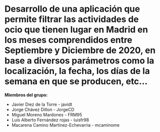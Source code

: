 Desarrollo de una aplicación que permite filtrar las actividades de ocio que tienen lugar en Madrid en los meses comprendidos entre Septiembre y Diciembre de 2020, en base a diversos parámetros como la localización, la fecha, los días de la semana en que se producen, etc...
================

**Miembros del grupo:** 

* Javier Diez de la Torre - javidt
* Jorge Chávez Dillon - JorgeCD
* Miguel Moreno Mardones - FRM95
* Luis Alberto Fernández rojas - luisfr98
* Macarena Camino Martinez-Echevarria - mcaminome
